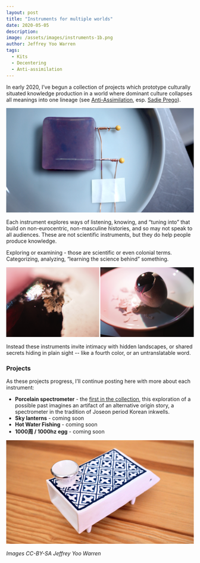 ```yaml
---
layout: post
title: "Instruments for multiple worlds"
date: 2020-05-05
description: 
image: /assets/images/instruments-1b.png
author: Jeffrey Yoo Warren
tags: 
  - Kits
  - Decentering
  - Anti-assimilation
---
```


<style>
figure {
    image-rendering: pixelated;
    -ms-interpolation-mode: nearest-neighbor;  /* IE (non-standard property) */
}
</style>

In early 2020, I’ve begun a collection of projects which prototype culturally situated knowledge production in a world where dominant culture collapses all meanings into one lineage (see [Anti-Assimilation](/themes), esp. [Sadie Prego](http://sadieprego.com/)). 

![a translucent purple-ish square with two sewing pins sticking out, each wrapped in copper wire, which go out the bottom of the frame](/assets/images/instruments-3.png)

Each instrument explores ways of listening, knowing, and “tuning into” that build on non-eurocentric, non-masculine histories, and so may not speak to all audiences. These are not scientific instruments, but they do help people produce knowledge. 

Exploring or examining - those are scientific or even colonial terms. Categorizing, analyzing, “learning the science behind” something. 

![two photos of a partially peeled thousand-year egg in soft focus, lit from the side with pink light, with faint crystals shown on its surface](/assets/images/instruments-2.png)

Instead these instruments invite intimacy with hidden landscapes, or shared secrets hiding in plain sight -- like a fourth color, or an untranslatable word. 

### Projects

As these projects progress, I’ll continue posting here with more about each instrument:

* **Porcelain spectrometer** - the [first in the collection](/2018/06/19/porcelain-spectrometer/), this exploration of a possible past imagines an artifact of an alternative origin story, a spectrometer in the tradition of Joseon period Korean inkwells.
* **Sky lanterns** - coming soon
* **Hot Water Fishing** - coming soon
* **1000周 / 1000hz egg** - coming soon

![a poreclain box on four short legs, with blue checkered pattern and a porcelain cone on top](/assets/images/spec-porcelain-lead.jpg)


_Images CC-BY-SA Jeffrey Yoo Warren_
